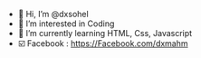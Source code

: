 - 👋 Hi, I’m @dxsohel
- 👀 I’m interested in Coding 
- 🌱 I’m currently learning HTML, Css, Javascript 
- ☑️ Facebook : https://Facebook.com/dxmahm

<!---
dxsohel/dxsohel is a ✨ special ✨ repository because its `README.md` (this file) appears on your GitHub profile.
You can click the Preview link to take a look at your changes.
--->
